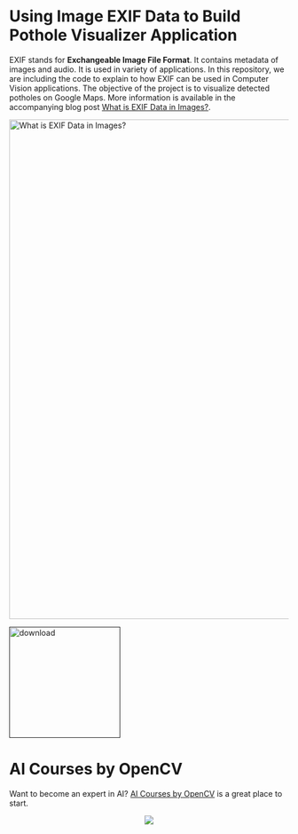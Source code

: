 # Using Image EXIF Data to Build Pothole Visualizer Application

EXIF stands for **Exchangeable Image File Format**. It contains metadata of images and audio. It is used in variety of applications. In this repository, we are including the code to explain to how EXIF can be used in Computer Vision applications. The objective of the project is to visualize detected potholes on Google Maps. More information is available in the accompanying blog post [What is EXIF Data in Images?](https://www.learnopencv.com/what-is-exif-data-in-images/).

<img src="https://learnopencv.com/wp-content/uploads/2022/11/exif-data-images-feature-image-pothole-visualizer.gif" alt="What is EXIF Data in Images?" width="900">

[<img src="https://learnopencv.com/wp-content/uploads/2022/07/download-button-e1657285155454.png" alt="download" width="200">]()

# AI Courses by OpenCV

Want to become an expert in AI? [AI Courses by OpenCV](https://opencv.org/courses/) is a great place to start. 

<a href="https://opencv.org/courses/">
<p align="center"> 
<img src="https://www.learnopencv.com/wp-content/uploads/2020/04/AI-Courses-By-OpenCV-Github.png">
</p>
</a>
